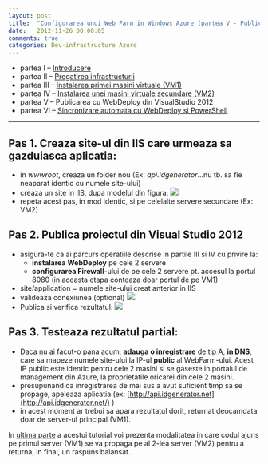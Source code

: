 ```yaml
---
layout: post
title:  "Configurarea unui Web Farm in Windows Azure (partea V - Publicarea cu WebDeploy din VisualStudio 2012)"
date:   2012-11-26 00:00:05
comments: true
categories: Dev-infrastructure Azure
---
```


- partea I – [Introducere](http://lucian.maran.ro/2012/11/25/configurarea-unui-web-farm-in-windows-azure-partea-i-introducere/)
- partea II – [Pregatirea infrastructurii](http://lucian.maran.ro/2012/11/25/configurarea-unui-web-farm-in-windows-azure-partea-ii-pregatirea-infrastructurii/)
- partea III – [Instalarea primei masini virtuale (VM1)](http://lucian.maran.ro/2012/11/25/configurarea-unui-web-farm-in-windows-azure-partea-iii-instalarea-primei-vm/)
- partea IV – [Instalarea unei masini virtuale secundare (VM2)](http://lucian.maran.ro/2012/11/25/configurarea-unui-web-farm-in-windows-azure-partea-iv-instalarea-unei-masini-virtuale-secundare/)
- partea V – Publicarea cu WebDeploy din VisualStudio 2012
- partea VI – [Sincronizare automata cu WebDeploy si PowerShell](http://lucian.maran.ro/2012/11/26/configurarea-unui-web-farm-in-windows-azure-partea-vi-sincronizarea-automata-cu-webdeploy-si-powershell/)

----------

## Pas 1. Creaza site-ul din IIS care urmeaza sa gazduiasca aplicatia: ##

- in *wwwroot*, creaza un folder nou (Ex: *api.idgenerator*...nu tb. sa fie neaparat identic cu numele site-ului)
- creaza un site in IIS, dupa modelul din figura:
 ![](https://dl.dropboxusercontent.com/u/43065769/blog/images/2012/SiteIISBlank.png)
- repeta acest pas, in mod identic, si pe celelalte servere secundare (Ex: VM2)

## Pas 2. Publica proiectul din Visual Studio 2012 ##

- asigura-te ca ai parcurs operatiile descrise in partile III si IV cu privire la:
	- **instalarea WebDeploy** pe cele 2 servere
	- **configurarea Firewall**-ului de pe cele 2 servere pt. accesul la portul 8080 (in aceasta etapa conteaza doar portul de pe VM1)
- site/application = numele site-ului creat anterior in IIS
- valideaza conexiunea (optional)
 ![](https://dl.dropboxusercontent.com/u/43065769/blog/images/2012/PublishWebDeploy.png)
- Publica si verifica rezultatul:
 ![](https://dl.dropboxusercontent.com/u/43065769/blog/images/2012/PublishOK.png)

## Pas 3. Testeaza rezultatul partial: ##

- Daca nu ai facut-o pana acum, **adauga o inregistrare** [de tip A](http://lucian.maran.ro/2012/11/23/dns-evita-sa-folosesti-cname/), **in DNS**, care sa mapeze numele site-ului la IP-ul **public** al WebFarm-ului. Acest IP public este identic pentru cele 2 masini  si se gaseste in portalul de management din Azure, la proprietatile oricarei din cele 2 masini.
- presupunand ca inregistrarea de mai sus a avut suficient timp sa se propage, apeleaza aplicatia (ex: [http://api.idgenerator.net](http://api.idgenerator.net/) )
- in acest moment ar trebui sa apara rezultatul dorit, returnat deocamdata doar de server-ul principal (VM1).

In [ultima parte](http://lucian.maran.ro/2012/11/26/configurarea-unui-web-farm-in-windows-azure-partea-vi-sincronizarea-automata-cu-webdeploy-si-powershell/) a acestui tutorial voi prezenta modalitatea in care codul ajuns pe primul server (VM1) se va propaga pe al 2-lea server (VM2) pentru a returna, in final, un raspuns balansat.